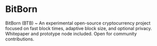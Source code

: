 # BitBorn
BitBorn (BTB) ~ An experimental open-source cryptocurrency project focused on fast block times, adaptive block size, and optional privacy.  Whitepaper and prototype node included. Open for community contributions.
